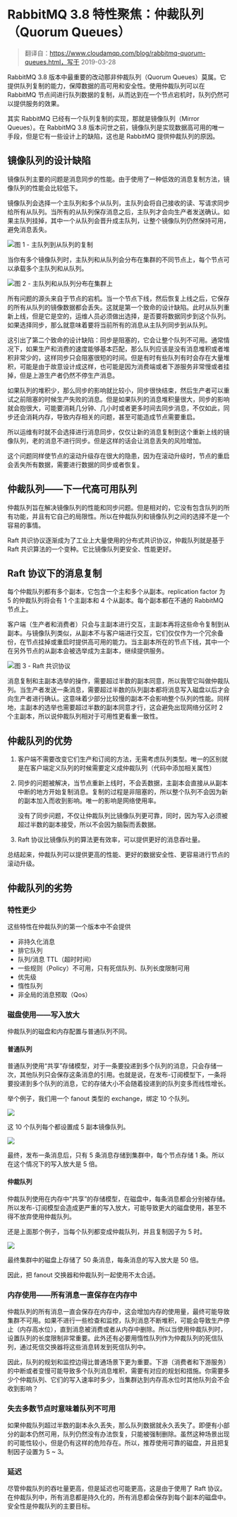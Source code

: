 # RabbitMQ 3.8 特性聚焦：仲裁队列（Quorum Queues）

> 翻译自：https://www.cloudamqp.com/blog/rabbitmq-quorum-queues.html，写于 2019-03-28

RabbitMQ 3.8 版本中最重要的改动那非仲裁队列（Quorum Queues）莫属。它提供队列复制的能力，保障数据的高可用和安全性。使用仲裁队列可以在 RabbitMQ 节点间进行队列数据的复制，从而达到在一个节点宕机时，队列仍然可以提供服务的效果。

其实 RabbitMQ 已经有一个队列复制的实现，那就是镜像队列（Mirror Queues）。在 RabbitMQ 3.8 版本问世之前，镜像队列是实现数据高可用的唯一手段，但是它有一些设计上的缺陷，这也是 RabbitMQ 提供仲裁队列的原因。

## 镜像队列的设计缺陷

镜像队列主要的问题是消息同步的性能。由于使用了一种低效的消息复制方法，镜像队列的性能会比较低下。

镜像队列会选择一个主队列和多个从队列，主队列会将自己接收的读、写请求同步给所有从队列。当所有的从队列保存消息之后，主队列才会向生产者发送确认。如果主队列挂掉，其中一个从队列会晋升成主队列，让整个镜像队列仍然保持可用，避免消息丢失。

![图 1 - 主队列到从队列的复制](https://scarb-images.oss-cn-hangzhou.aliyuncs.com/img/202207142159934.png)

当你有多个镜像队列时，主队列和从队列会分布在集群的不同节点上，每个节点可以承载多个主队列和从队列。

![图 2 - 主队列和从队列分布在集群上](https://scarb-images.oss-cn-hangzhou.aliyuncs.com/img/202207142159594.png)

所有问题的源头来自于节点的宕机。当一个节点下线，然后恢复上线之后，它保存的所有从队列的镜像数据都会丢失。这就是第一个致命的设计缺陷。此时从队列重新上线，但是它是空的，运维人员必须做出选择，是否要将数据同步到这个队列。如果选择同步，那么就意味着要将当前所有的消息从主队列同步到从队列。

这引出了第二个致命的设计缺陷：同步是阻塞的，它会让整个队列不可用。通常情况下，如果生产和消费的速度能够基本匹配，那么队列应该是没有消息堆积或者堆积非常少的，这样同步只会阻塞很短的时间。但是有时有些队列有时会存在大量堆积，可能是由于故意设计成这样，也可能是因为消费端或者下游服务非常慢或者挂掉，但是上游生产者仍然不停生产消息。

如果队列的堆积少，那么同步的影响就比较小，同步很快结束，然后生产者可以重试之前阻塞的时候生产失败的消息。但是如果队列的消息堆积量很大，同步的影响就会抱很大，可能要消耗几分钟、几小时或者更多时间去同步消息，不仅如此，同步还会消耗内存，导致内存相关的问题，甚至可能造成节点需要重启。

所以运维有时就不会选择进行消息同步，仅仅让新的消息复制到这个重新上线的镜像队列，老的消息不进行同步。但是这样的话会让消息丢失的风险增加。

这个问题同样使节点的滚动升级存在很大的隐患，因为在滚动升级时，节点的重启会丢失所有数据，需要进行数据的同步或者恢复。

## 仲裁队列——下一代高可用队列

仲裁队列旨在解决镜像队列的性能和同步问题。但是相对的，它没有包含队列的所有功能，并且有它自己的局限性。所以在仲裁队列和镜像队列之间的选择不是一个容易的事情。

Raft 共识协议逐渐成为了工业上大量使用的分布式共识协议，仲裁队列就是基于 Raft 共识算法的一个变种。它比镜像队列更安全、性能更好。

## Raft 协议下的消息复制

每个仲裁队列都有多个副本，它包含一个主和多个从副本。replication factor 为 5 的仲裁队列将会有 1 个主副本和 4 个从副本。每个副本都在不通的 RabbitMQ 节点上。

客户端（生产者和消费者）只会与主副本进行交互，主副本再将这些命令复制到从副本。与镜像队列类似，从副本不与客户端进行交互，它们仅仅作为一个冗余备份，在节点挂掉或重启时提供高可用的能力。当主副本所在的节点下线，其中一个在另外节点的从副本会被选举成为主副本，继续提供服务。

![图 3 - Raft 共识协议](https://www.cloudamqp.com/img/blog/rabbitmq-quorum-queues-raft-consensus-illustration.png)

消息复制和主副本选举的操作，需要超过半数的副本同意，所以我管它叫做仲裁队列。当生产者发送一条消息，需要超过半数的队列副本都将消息写入磁盘以后才会向生产者进行确认。这意味着少部分比较慢的副本不会影响整个队列的性能。同样地，主副本的选举也需要超过半数的副本同意才行，这会避免出现网络分区时 2 个主副本，所以说仲裁队列相对于可用性更看重一致性。

## 仲裁队列的优势

1. 客户端不需要改变它们生产和订阅的方法，无需考虑队列类型。唯一的区别就是在客户端定义队列的时候需要定义成仲裁队列（代码中添加相关属性）

2. 同步的问题被解决，当节点重新上线时，不会丢数据，主副本会直接从从副本中断的地方开始复制消息。复制的过程是非阻塞的，所以整个队列不会因为新的副本加入而收到影响。唯一的影响是网络使用率。

   没有了同步问题，不仅让仲裁队列比镜像队列更可靠，同时，因为写入必须被超过半数的副本接受，所以不会因为脑裂而丢数据。

3. Raft 协议比镜像队列的算法更有效率，可以提供更好的消息吞吐量。

总结起来，仲裁队列可以提供更高的性能、更好的数据安全性、更容易进行节点的滚动升级。

## 仲裁队列的劣势

### 特性更少

这些特性在仲裁队列的第一个版本中不会提供

* 非持久化消息
* 排它队列
* 队列/消息 TTL（超时时间）
* 一些规则（Policy）不可用，只有死信队列、队列长度限制可用
* 优先级
* 惰性队列
* 非全局的消息预取（Qos）

### 磁盘使用——写入放大

仲裁队列的磁盘和内存配置与普通队列不同。

#### 普通队列

普通队列使用“共享”存储模型，对于一条要投递到多个队列的消息，只会存储一次，其他队列只会保存这条消息的引用。也就是说，在发布-订阅模型下，一条将要投递到多个队列的消息，它的存储大小不会随着投递到的队列变多而线性增长。

举个例子，我们用一个 fanout 类型的 exchange，绑定 10 个队列。

![](https://scarb-images.oss-cn-hangzhou.aliyuncs.com/img/202207142200926.png)

这 10 个队列每个都设置成 5 副本镜像队列。

![](https://scarb-images.oss-cn-hangzhou.aliyuncs.com/img/202207142200310.png)

最终，发布一条消息后，只有 5 条消息存储到集群中，每个节点存储 1 条。所以在这个情况下的写入放大是 5 倍。

#### 仲裁队列

仲裁队列使用在内存中“共享”的存储模型，在磁盘中，每条消息都会分别被存储。所以发布-订阅模型会造成更严重的写入放大，可能导致更大的磁盘使用，甚至不得不放弃使用仲裁队列。

还是上面那个例子，当每个队列都变成仲裁队列，并且复制因子为 5 时。

![](https://scarb-images.oss-cn-hangzhou.aliyuncs.com/img/202207142202951.png)

最终集群中的磁盘上存储了 50 条消息，每条消息的写入放大是 50 倍。

因此，把 fanout 交换器和仲裁队列一起使用不太合适。

### 内存使用——所有消息一直保存在内存中

仲裁队列的所有消息一直会保存在内存中，这会增加内存的使用量，最终可能导致集群不可用。如果不进行一些检查和监控，队列消息不断堆积，可能会导致生产停止（内存高水位），直到消息被消费或者从内存中删除。所以当使用仲裁队列时，设置队列的长度限制非常重要。此外还有必要用惰性队列作为仲裁队列的死信队列，通过死信交换器将这些消息转发到死信队列中。

因此，队列的规划和监控边得比普通场景下更为重要。下游（消费者和下游服务）的中断或者变慢可能导致多个队列消息堆积，需要有对应的规划和措施。你需要多少个仲裁队列、它们的写入速率时多少，当集群达到内存高水位时其他队列会不会收到影响？

### 失去多数节点时意味着队列不可用

如果仲裁队列超过半数的副本永久丢失，那么队列数据就永久丢失了。即便有小部分的副本仍然可用，队列仍然没有办法恢复，只能被强制删除。虽然这种场景出现的可能性较小，但是仍有这样的危险存在。所以，推荐使用可靠的磁盘，并且把复制因子设置为 5 ~ 3。

### 延迟

尽管仲裁队列的吞吐量更高，但是延迟也可能更高，这是由于使用了 Raft 协议。在仲裁队列中，所有消息都是持久化的，所有消息都会保存到每个副本的磁盘中。安全性是仲裁队列的主要目标。